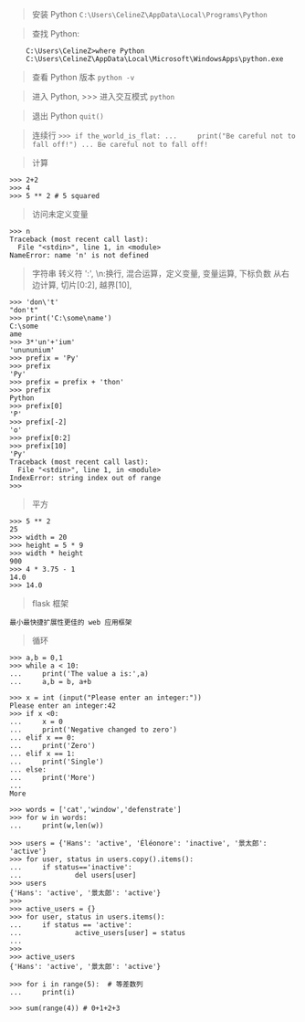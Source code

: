 > 安装 Python
`C:\Users\CelineZ\AppData\Local\Programs\Python`

> 查找 Python:

```
    C:\Users\CelineZ>where Python
    C:\Users\CelineZ\AppData\Local\Microsoft\WindowsApps\python.exe
```

> 查看 Python 版本
`python -v`

> 进入 Python, >>> 进入交互模式
`python`

> 退出 Python
`quit()`

> 连续行
`>>> if the_world_is_flat:
...     print("Be careful not to fall off!")
...
Be careful not to fall off!`

> 计算

```
>>> 2+2
>>> 4
>>> 5 ** 2 # 5 squared
```

> 访问未定义变量

```
>>> n
Traceback (most recent call last):
  File "<stdin>", line 1, in <module>
NameError: name 'n' is not defined
```

> 字符串 转义符 \':', \n:换行, 混合运算，定义变量, 变量运算, 下标负数 从右边计算, 切片[0:2], 越界[10],

```
>>> 'don\'t' 
"don't"
>>> print('C:\some\name')  
C:\some
ame
>>> 3*'un'+'ium'
'unununium'
>>> prefix = 'Py'
>>> prefix
'Py'
>>> prefix = prefix + 'thon'
>>> prefix
Python
>>> prefix[0]
'P'
>>> prefix[-2]
'o'
>>> prefix[0:2]
>>> prefix[10]
'Py'
Traceback (most recent call last):
  File "<stdin>", line 1, in <module>
IndexError: string index out of range
>>>
```

> 平方

```
>>> 5 ** 2
25
>>> width = 20
>>> height = 5 * 9
>>> width * height
900
>>> 4 * 3.75 - 1
14.0
>>> 14.0

```

> flask 框架

```
最小最快捷扩展性更佳的 web 应用框架
```

> 循环

```
>>> a,b = 0,1
>>> while a < 10:
...     print('The value a is:',a)
...     a,b = b, a+b

>>> x = int (input("Please enter an integer:")) 
Please enter an integer:42
>>> if x <0:
...     x = 0
...     print('Negative changed to zero')
... elif x == 0:
...     print('Zero')
... elif x == 1: 
...     print('Single')
... else:     
...     print('More') 
... 
More
 
>>> words = ['cat','window','defenstrate']
>>> for w in words:
...     print(w,len(w)) 

>>> users = {'Hans': 'active', 'Éléonore': 'inactive', '景太郎': 'active'}
>>> for user, status in users.copy().items():
...     if status=='inactive':
...             del users[user] 
>>> users
{'Hans': 'active', '景太郎': 'active'}
>>>
>>> active_users = {}
>>> for user, status in users.items():  
...     if status == 'active':
...             active_users[user] = status
... 
>>> 
>>> active_users
{'Hans': 'active', '景太郎': 'active'}

>>> for i in range(5):  # 等差数列
...     print(i)

>>> sum(range(4)) # 0+1+2+3
```
